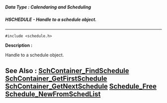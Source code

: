 ##### Data Type : Calendaring and Scheduling
##### HSCHEDULE - Handle to a schedule object.
---
```
#include <schedule.h>
```
**Description :**

Handle to a schedule object.

**See Also :**
[SchContainer_FindSchedule](/reference/Func/SchContainer_FindSchedule)
[SchContainer_GetFirstSchedule](/reference/Func/SchContainer_GetFirstSchedule)
[SchContainer_GetNextSchedule](/reference/Func/SchContainer_GetNextSchedule)
[Schedule_Free](/reference/Func/Schedule_Free)
[Schedule_NewFromSchedList](/reference/Func/Schedule_NewFromSchedList)
---
